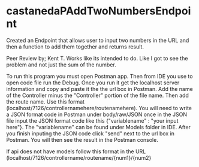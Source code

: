 # castanedaPAddTwoNumbersEndpoint

Created an Endpoint that allows user to input two numbers in the URL and then a function to add them together and returns result.

Peer Review by; Kent T. Works like its intended to do. Like I got to see the problem and not just the sum of the number.

To run this program you must open Postman app. Then from IDE you use to open code file run the Debug. Once you run it get the localhost server information and copy and paste it the the url box in Postman. Add the name of the Controller minus the "Controller" portion of the file name. Then add the route name. Use this format (localhost/7126/controllernamehere/routenamehere). You will need to write a JSON format code in Postman under body/raw/JSON once in the JSON file input the JSON format code like this {"variablename" : "your input here"}. The "variablename" can be found under Models folder in IDE. After you finish inputing the JSON code click "send" next to the url box in Postman. You will then see the result in the Postman console.

If api does not have models follow this format in the URL (localhost/7126/controllername/routename/{num1}/{num2}
